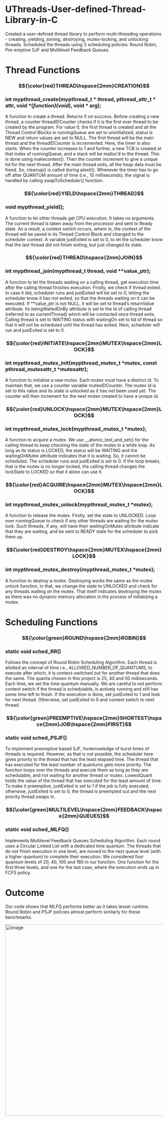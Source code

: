 # UThreads-User-defined-Thread-Library-in-C
Created a user-defined thread library to perform multi-threading operations - creating, yielding, joining, destroying, mutex-locking, and unlocking threads. Scheduled the threads using 3 scheduling policies: Round Robin, Pre-emptive SJF and Multilevel Feedback Queues.

# Thread Functions

### $${\color{red}THREAD\hspace{2mm}CREATION}$$
### int mypthread_create(mypthread_t * thread, pthread_attr_t * attr, void *(*function)(void*), void * arg);

A function to create a thread. Returns 0 on success. Before creating a new
thread, a counter threadIDCounter checks if it is the first ever thread to be created
by the program. For value 0, the first thread is created and all the Thread Control
Blocks in runningQueue are set to uninitialized, status is NEW and return values are
set to NULL. The first thread will be the main thread and the threadIDCounter is
incremented. Here, the timer is also starts. When the counter increases to 1 and further,
a new TCB is created at that index of runningQueue, and a stack will be malloc’d to
the thread. This is done using makecontext(). Then the counter increment to give a
unique tid for the next thread. After the main thread exits, all the heap data must be
freed. So, cleanup() is called during atexit(). Whenever the timer has to go off
after QUANTUM amount of time (i.e., 10 milliseconds), the signal is handled by calling
swapToScheduler() function.

### $${\color{red}YIELD\hspace{2mm}THREAD}$$
### void mypthread_yield();
A function to let other threads get CPU execution. It takes no arguments. The
current thread is taken away from the processor and sent to Ready state. As a result, a
context switch occurs, where in, the context of the thread will be saved in its Thread
Control Block and changed to the scheduler context. A variable justExited is set to
0, to let the scheduler know that the last thread did not finish exiting, but just changed
its state.

### $${\color{red}THREAD\hspace{2mm}JOIN}$$
### int mypthread_join(mypthread_t thread, void **value_ptr);
A function to let the threads waiting on a calling thread, get execution time after
the calling thread finishes execution. Firstly, we check if thread exited. In case it did,
scheduler runs and justExited will be set to 0, letting the scheduler know it has not
exited, so that the threads waiting on it can be executed. If **value_ptr is not NULL,
it will be set to thread’s returnValue attribute. Its beingWaitedOnBy attribute is set
to the id of calling thread (referred to as currentThread) which will be contacted
once thread exits. Calling thread is set to WAITING status with waitingOn set to tid
of thread so that it will not be scheduled until the thread has exited. Next, scheduler
will run and justExited is set to 0.

### $${\color{red}INITIATE\hspace{2mm}MUTEX\hspace{2mm}LOCK}$$
### int mypthread_mutex_init(mypthread_mutex_t *mutex, const pthread_mutexattr_t *mutexattr);

A function to initialize a new mutex. Each mutex must have a distinct id. To
maintain that, we use a counter variable mutexIDCounter. The mutex id is set to this
value and its state is unlocked as it has not been used yet. The counter will then
increment for the next mutex created to have a unique id.

### $${\color{red}UNLOCK\hspace{2mm}MUTEX\hspace{2mm}LOCK}$$
### int mypthread_mutex_lock(mypthread_mutex_t *mutex);
A function to acquire a mutex. We use __atomic_test_and_set() for the
calling thread to keep checking the state of the mutex in a while loop. As long as its
status is LOCKED, the status will be WAITING and the waitingOnMutex attribute
indicates that it is waiting. So, it cannot be scheduled. The scheduler runs and
justExited is set to 0. If the loop breaks, that is the mutex is no longer locked, the
calling thread changes the lockState to LOCKED so that it alone can use it.

### $${\color{red}ACQUIRE\hspace{2mm}MUTEX\hspace{2mm}LOCK}$$
### int mypthread_mutex_unlock(mypthread_mutex_t *mutex);
A function to release the mutex. Firstly, set the state to UNLOCKED. Loop
over runningQueue to check if any other threads are waiting for the mutex lock. Such
threads, if any, will have their waitingOnMutex attribute indicate that they are
waiting, and be sent to READY state for the scheduler to pick them up.

### $${\color{red}DESTROY\hspace{2mm}MUTEX\hspace{2mm}LOCK}$$
### int mypthread_mutex_destroy(mypthread_mutex_t *mutex);
A function to destroy a mutex. Destroying works the same as the mutex unlock
function, in that, we change the state to UNLOCKED and check for any threads
waiting on the mutex. That itself indicates destroying the mutex as there was no
dynamic memory allocation in the process of initializing a mutex.

# Scheduling Functions

### $${\color{green}ROUND\hspace{2mm}ROBIN}$$
### static void sched_RR()
Follows the concept of Round Robin Scheduling Algorithm. Each thread is
allotted an interval of time i.e., ALLOWED_NUMBER_OF_QUANTUMS, to execute after
which, it is context-switched out for another thread that does the same. The quanta
chosen in this project is 25, 40 and 50 milliseconds. Each time, we set the time
quantum manually. We are careful to not perform context switch if the thread is
schedulable, is actively running and still has some time left to finish. If the execution
is done, set justExited to 1 and look for next thread. Otherwise, set justExited to
0 and context switch to next thread.

### $${\color{green}PREEMPTIVE\hspace{2mm}SHORTEST\hspace{2mm}JOB\hspace{2mm}FIRST}$$
### static void sched_PSJF()
To implement preemptive based SJF, foreknowledge of burst times of threads
is required. However, as that is not possible, the scheduler here gives priority to the
thread that has the least elapsed time. The thread that has executed for the least number
of quantums gets more priority. The function loops over the threads and execute them
as long as they are schedulable, and not waiting for another thread or mutex.
LowestQuant holds the value of the thread that has executed for the least amount of
time. To make it preemptive, justExited is set to 1 if the job is fully executed,
otherwise, justExited is set to 0, the thread is preempted out and the next priority
thread swaps in.

### $${\color{green}MULTILEVEL\hspace{2mm}FEEDBACK\hspace{2mm}QUEUES}$$
### static void sched_MLFQ()
Implements Multilevel Feedback Queues Scheduling Algorithm. Each round
uses a Circular Linked List with a dedicated time quantum. The threads that do not
finish execution in one level, are moved to the next queue level (with a higher
quantum) to complete their execution. We considered four quantum levels of 20, 40,
100 and 180 in our function. One function for the first three levels, and one for the last
case, where the execution ends up in FCFS policy.

# Outcome

Our code shows that MLFQ performs better as it takes lesser runtime. Round Robin and PSJF
policies almost perform similarly for these benchmarks.

<img width="610" alt="image" src="https://github.com/user-attachments/assets/2ab103a9-75a0-44c0-bba0-0d852bd74211">
